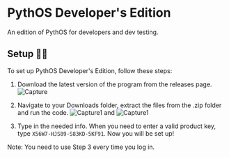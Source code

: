 # PythOS Developer's Edition
An edition of PythOS for developers and dev testing.

## Setup 🧙‍♂️
To set up PythOS Developer's Edition, follow these steps:
1. Download the latest version of the program from the releases page.![Capture](https://user-images.githubusercontent.com/90992828/192176777-af192e84-c6dd-4ae0-be0a-4cde4d147d95.PNG)

2. Navigate to your Downloads folder, extract the files from the .zip folder and run the code.
![Capture1](https://user-images.githubusercontent.com/90992828/192177167-f47327ba-3e44-43a4-ab9a-0fbf2657bd26.PNG) and
![Capture1](https://user-images.githubusercontent.com/90992828/192177663-0c0b0180-7907-4ae5-8033-2b009aa03ca3.PNG)

3. Type in the needed info. When you need to enter a valid product key, type `X56W7-HJS89-S83KD-5KF91`. Now you will be set up!
  
  Note: You need to use Step 3 every time you log in.
